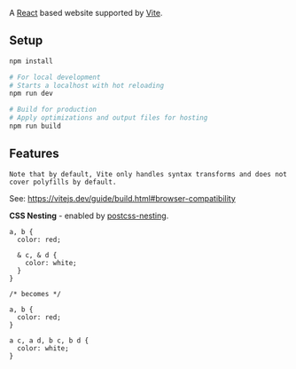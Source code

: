 A [React]() based website supported by [Vite](https://vitejs.dev).

## Setup

```bash
npm install

# For local development
# Starts a localhost with hot reloading
npm run dev

# Build for production
# Apply optimizations and output files for hosting
npm run build
```

## Features

```
Note that by default, Vite only handles syntax transforms and does not cover polyfills by default.
```
See: https://vitejs.dev/guide/build.html#browser-compatibility


**CSS Nesting** - enabled by [postcss-nesting](https://github.com/csstools/postcss-nesting).

```pcss
a, b {
  color: red;

  & c, & d {
    color: white;
  }
}

/* becomes */

a, b {
  color: red;
}

a c, a d, b c, b d {
  color: white;
}
```